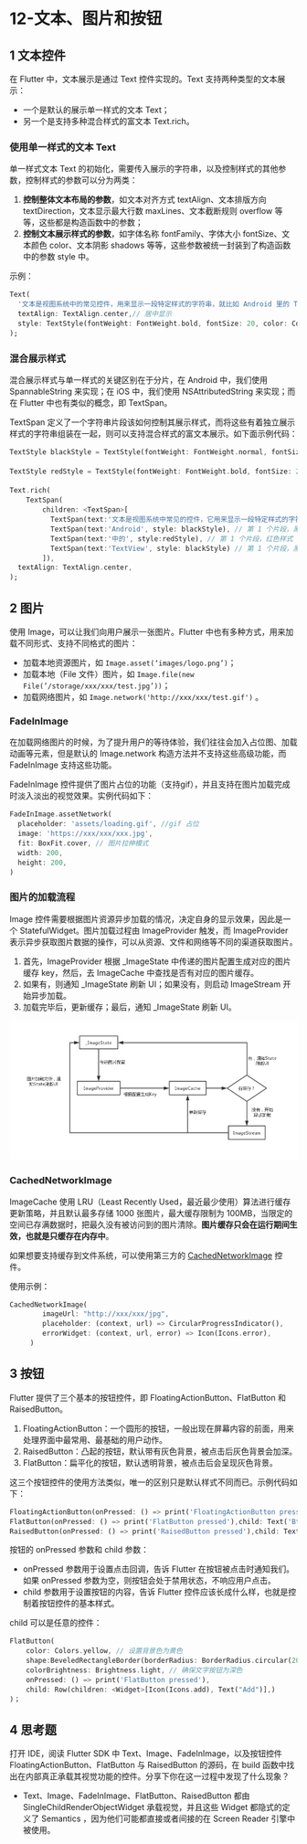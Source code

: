# 12-文本、图片和按钮

## 1 文本控件

在 Flutter 中，文本展示是通过 Text 控件实现的。Text 支持两种类型的文本展示：

- 一个是默认的展示单一样式的文本 Text；
- 另一个是支持多种混合样式的富文本 Text.rich。

### 使用单一样式的文本 Text

单一样式文本 Text 的初始化，需要传入展示的字符串，以及控制样式的其他参数，控制样式的参数可以分为两类：

1. **控制整体文本布局的参数**，如文本对齐方式 textAlign、文本排版方向 textDirection，文本显示最大行数 maxLines、文本截断规则 overflow 等等，这些都是构造函数中的参数；
2. **控制文本展示样式的参数**，如字体名称 fontFamily、字体大小 fontSize、文本颜色 color、文本阴影 shadows 等等，这些参数被统一封装到了构造函数中的参数 style 中。

示例：

```dart
Text(
  '文本是视图系统中的常见控件，用来显示一段特定样式的字符串，就比如 Android 里的 TextView，或是 iOS 中的 UILabel。',
  textAlign: TextAlign.center,// 居中显示
  style: TextStyle(fontWeight: FontWeight.bold, fontSize: 20, color: Colors.red),//20 号红色粗体展示
);
```

### 混合展示样式

混合展示样式与单一样式的关键区别在于分片，在 Android 中，我们使用 SpannableString 来实现；在 iOS 中，我们使用 NSAttributedString 来实现；而在 Flutter 中也有类似的概念，即 TextSpan。

TextSpan 定义了一个字符串片段该如何控制其展示样式，而将这些有着独立展示样式的字符串组装在一起，则可以支持混合样式的富文本展示。如下面示例代码：

```dart
TextStyle blackStyle = TextStyle(fontWeight: FontWeight.normal, fontSize: 20, color: Colors.black); // 黑色样式

TextStyle redStyle = TextStyle(fontWeight: FontWeight.bold, fontSize: 20, color: Colors.red); // 红色样式

Text.rich(
    TextSpan(
        children: <TextSpan>[
          TextSpan(text:'文本是视图系统中常见的控件，它用来显示一段特定样式的字符串，类似', style: redStyle), // 第 1 个片段，红色样式 
          TextSpan(text:'Android', style: blackStyle), // 第 1 个片段，黑色样式 
          TextSpan(text:'中的', style:redStyle), // 第 1 个片段，红色样式 
          TextSpan(text:'TextView', style: blackStyle) // 第 1 个片段，黑色样式 
        ]),
  textAlign: TextAlign.center,
);
```

## 2 图片

使用 Image，可以让我们向用户展示一张图片。Flutter 中也有多种方式，用来加载不同形式、支持不同格式的图片：

- 加载本地资源图片，如 `Image.asset(‘images/logo.png’)`；
- 加载本地（File 文件）图片，如 `Image.file(new File(’/storage/xxx/xxx/test.jpg’))`；
- 加载网络图片，如 `Image.network('http://xxx/xxx/test.gif')` 。

### FadeInImage

在加载网络图片的时候，为了提升用户的等待体验，我们往往会加入占位图、加载动画等元素，但是默认的 Image.network 构造方法并不支持这些高级功能，而 FadeInImage 支持这些功能。

FadeInImage 控件提供了图片占位的功能（支持gif），并且支持在图片加载完成时淡入淡出的视觉效果。实例代码如下：

```dart
FadeInImage.assetNetwork(
  placeholder: 'assets/loading.gif', //gif 占位
  image: 'https://xxx/xxx/xxx.jpg',
  fit: BoxFit.cover, // 图片拉伸模式
  width: 200,
  height: 200,
)
```

### 图片的加载流程

Image 控件需要根据图片资源异步加载的情况，决定自身的显示效果，因此是一个 StatefulWidget。图片加载过程由 ImageProvider 触发，而 ImageProvider 表示异步获取图片数据的操作，可以从资源、文件和网络等不同的渠道获取图片。

1. 首先，ImageProvider 根据 _ImageState 中传递的图片配置生成对应的图片缓存 key，然后，去 ImageCache 中查找是否有对应的图片缓存。
2. 如果有，则通知 _ImageState 刷新 UI；如果没有，则启动 ImageStream 开始异步加载。
3. 加载完毕后，更新缓存；最后，通知 _ImageState 刷新 UI。

![](images/12-image-loading-produce.png)

### CachedNetworkImage

ImageCache 使用 LRU（Least Recently Used，最近最少使用）算法进行缓存更新策略，并且默认最多存储 1000 张图片，最大缓存限制为 100MB，当限定的空间已存满数据时，把最久没有被访问到的图片清除。**图片缓存只会在运行期间生效，也就是只缓存在内存中**。

如果想要支持缓存到文件系统，可以使用第三方的 [CachedNetworkImage](https://pub.dev/packages/cached_network_image/) 控件。

使用示例：

```dart
CachedNetworkImage(
        imageUrl: "http://xxx/xxx/jpg",
        placeholder: (context, url) => CircularProgressIndicator(),
        errorWidget: (context, url, error) => Icon(Icons.error),
     )
```

## 3 按钮

Flutter 提供了三个基本的按钮控件，即 FloatingActionButton、FlatButton 和 RaisedButton。

1. FloatingActionButton：一个圆形的按钮，一般出现在屏幕内容的前面，用来处理界面中最常用、最基础的用户动作。
2. RaisedButton：凸起的按钮，默认带有灰色背景，被点击后灰色背景会加深。
3. FlatButton：扁平化的按钮，默认透明背景，被点击后会呈现灰色背景。

这三个按钮控件的使用方法类似，唯一的区别只是默认样式不同而已。示例代码如下：

```dart
FloatingActionButton(onPressed: () => print('FloatingActionButton pressed'),child: Text('Btn'),);
FlatButton(onPressed: () => print('FlatButton pressed'),child: Text('Btn'),);
RaisedButton(onPressed: () => print('RaisedButton pressed'),child: Text('Btn'),);
```

按钮的 onPressed 参数和 child 参数：

- onPressed 参数用于设置点击回调，告诉 Flutter 在按钮被点击时通知我们。如果 onPressed 参数为空，则按钮会处于禁用状态，不响应用户点击。
- child 参数用于设置按钮的内容，告诉 Flutter 控件应该长成什么样，也就是控制着按钮控件的基本样式。

child 可以是任意的控件：

```dart
FlatButton(
    color: Colors.yellow, // 设置背景色为黄色
    shape:BeveledRectangleBorder(borderRadius: BorderRadius.circular(20.0)), // 设置斜角矩形边框
    colorBrightness: Brightness.light, // 确保文字按钮为深色
    onPressed: () => print('FlatButton pressed'), 
    child: Row(children: <Widget>[Icon(Icons.add), Text("Add")],)
)；
```

## 4 思考题

打开 IDE，阅读 Flutter SDK 中 Text、Image、FadeInImage，以及按钮控件 FloatingActionButton、FlatButton 与 RaisedButton 的源码，在 build 函数中找出在内部真正承载其视觉功能的控件。分享下你在这一过程中发现了什么现象？

- Text、Image、FadeInImage、FlatButton、RaisedButton 都由 SingleChildRenderObjectWidget 承载视觉，并且这些 Widget 都隐式的定义了 Semantics ，因为他们可能都直接或者间接的在 Screen Reader 引擎中被使用。
